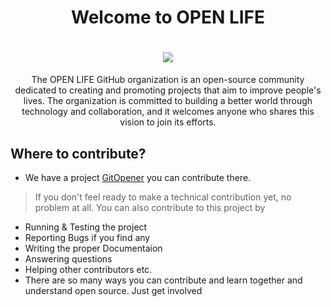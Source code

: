 <div align="center">

<h1> Welcome to OPEN LIFE <h1>

<img src="https://user-images.githubusercontent.com/88102392/226196300-425b800f-0f4f-482e-865c-1f26e685829d.gif"/> 

</div>
<p align="center">The OPEN LIFE GitHub organization is an open-source community dedicated to creating and promoting projects that aim to improve people's lives. The organization is committed to building a better world through technology and collaboration, and it welcomes anyone who shares this vision to join its efforts.
</p>

## Where to contribute? 

- We have a project [GitOpener](https://github.com/pbclife/gitopener.vercel.app) you can contribute there.

> If you don't feel ready to make a technical contribution yet, no problem at all. You can also contribute to this project by

- Running & Testing the project
- Reporting Bugs if you find any
- Writing the proper Documentaion
- Answering questions
- Helping other contributors etc.
- There are so many ways you can contribute and learn together and understand open source. Just get involved
